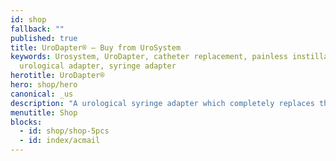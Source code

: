 ```yaml
---
id: shop
fallback: ""
published: true
title: UroDapter® – Buy from UroSystem
keywords: Urosystem, UroDapter, catheter replacement, painless instillation,
  urological adapter, syringe adapter
herotitle: UroDapter®
hero: shop/hero
canonical: _us
description: "A urological syringe adapter which completely replaces the catheter: it enables painless and complication-free bladder instillation. The UroDapter® can be purchased here."
menutitle: Shop
blocks:
  - id: shop/shop-5pcs
  - id: index/acmail
---
```


